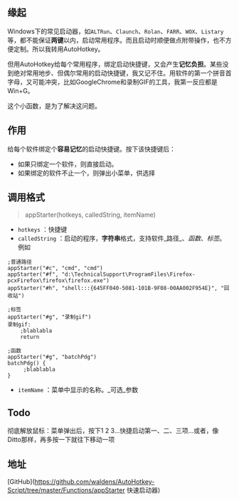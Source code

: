 ## 缘起

Windows下的常见启动器，如`ALTRun`、`Claunch`、`Rolan`、`FARR`、`WOX`、`Listary`等，都不能保证**两键**以内，启动常用程序。而且启动时顺便做点附带操作，也不方便定制。所以我转用AutoHotkey。

但用AutoHotkey给每个常用程序，绑定启动快捷键，又会产生**记忆负担**。某些没到绝对常用地步、但偶尔常用的启动快捷键，我又记不住。用软件的第一个拼音首字母，又可能冲突，比如GoogleChrome和录制GIF的工具，我第一反应都是Win+G。

这个小函数，是为了解决这问题。

## 作用

给每个软件绑定个**容易记忆**的启动快捷键。按下该快捷键后：

* 如果只绑定一个软件，则直接启动。
* 如果绑定的软件不止一个，则弹出小菜单，供选择

## 调用格式

> appStarter(hotkeys, calledString, itemName)

* `hotkeys` ：快捷键
* `calledString` ：启动的程序，**字符串**格式，支持软件_路径_、_函数_、_标签_。例如

```AutoHotkey
;普通路径
appStarter("#c", "cmd", "cmd")
appStarter("#f", "d:\TechnicalSupport\ProgramFiles\Firefox-pcxFirefox\firefox\firefox.exe")
appStarter("#h", "shell:::{645FF040-5081-101B-9F08-00AA002F954E}", "回收站")

;标签
appStarter("#g", "录制gif")
录制gif:
	;blablabla
	return

;函数
appStarter("#g", "batchPdg")
batchPdg() {
     ;blablabla
}
```

* `itemName` ：菜单中显示的名称。_可选_参数

## Todo

彻底解放鼠标：菜单弹出后，按下1 2 3…快捷启动第一、二、三项…或者，像Ditto那样，再多按一下就往下移动一项

## 地址

[GitHub](https://github.com/waldens/AutoHotkey-Script/tree/master/Functions/appStarter 快速启动器)

